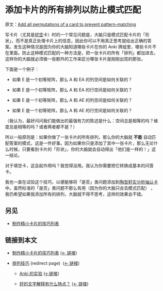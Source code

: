 # 添加卡片的所有排列以防止模式匹配

原文：[Add all permutations of a card to prevent pattern-matching](https://wiki.issarice.com/wiki/Add_all_permutations_of_a_card_to_prevent_pattern-matching)

写卡片（尤其是[挖空](https://wiki.issarice.com/index.php?title=Cloze_deletion&action=edit&redlink=1)卡）时的一个常见问题是，大脑只是模式匹配卡片的「形状」，而不是真正处理卡片上的信息，因此你可以不用真正思考就给出正确的答案。发生这种情况是因为你的大脑知道哪些卡片在你的 Anki 牌组里，哪些卡片不在里面。防止这种模式匹配的一种方法是，把一张卡片的所有「排列」都加进去，这样你的大脑就必须做一些额外的工作来区分哪张卡片是刚刚出现的那张。

下面是一个例子：

* 如果 E 是一个初等矩阵，那么 A 和 EA 的列空间是如何关联的？

* 如果 E 是一个初等矩阵，那么 A 和 EA 的行空间是如何关联的？

* 如果 E 是一个初等矩阵，那么 A 和 AE 的列空间是如何关联的？

* 如果 E 是一个初等矩阵，那么 A 和 AE 的行空间是如何关联的？

（我认为，最好问问我们能做出的最强有力的陈述是什么：空间总是相等的吗？维度总是相等的吗？或者两者都不是？）

所以一般原则是：如果你做了一张卡片的所有排列，那么你的大脑就 **不能** 自动匹配答案的模式，这是一件好事。因为如果你只是添加了其中一张卡片，那么无论什么时候，只要看到卡片的「形状」，你的大脑就会自动得出「他们是一样的！」这一结论。

对于填空卡，这会起作用吗？我觉得没用。我认为你需要把它转换成基本的问答卡。

我也一直在试验这个技巧，以便能够将「是否」类问题添加到[陶哲轩实分析抽认卡](https://wiki.issarice.com/wiki/Tao_Analysis_Flashcards)中。虽然标准的「是否」类问题不那么有用（因为你的大脑只会去模式匹配） ，我仍希望如果我添加所有的排列，大脑就不得不思考，这样的效果会不错。

## 另见

* [制作精小卡片的技巧列表](https://wiki.issarice.com/wiki/List_of_techniques_for_making_small_cards) 

## 链接到本文

* [制作精小卡片的技巧列表](https://wiki.issarice.com/wiki/List_of_techniques_for_making_small_cards)‎ ([← 链接](https://wiki.issarice.com/index.php?title=Special:WhatLinksHere&target=List+of+techniques+for+making+small+cards))

* [排列技巧](https://wiki.issarice.com/index.php?title=Permutation_trick&redirect=no) (redirect page) ‎ ([← 链接](https://wiki.issarice.com/index.php?title=Special:WhatLinksHere&target=Permutation+trick))

	+ [Anki 的实验](https://wiki.issarice.com/wiki/List_of_experiments_with_Anki) ([←链接](https://wiki.issarice.com/index.php?title=Special:WhatLinksHere&target=List+of+experiments+with+Anki))

	+ [好的文字解释有什么特点？](https://wiki.issarice.com/wiki/What_makes_a_word_explanation_good%3F) ‎ ([← 链接](https://wiki.issarice.com/index.php?title=Special:WhatLinksHere&target=What+makes+a+word+explanation+good%3F))